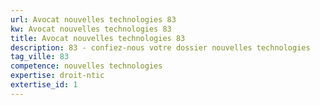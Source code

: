 ```yaml
---
url: Avocat nouvelles technologies 83
kw: Avocat nouvelles technologies 83
title: Avocat nouvelles technologies 83
description: 83 - confiez-nous votre dossier nouvelles technologies
tag_ville: 83
competence: nouvelles technologies
expertise: droit-ntic
extertise_id: 1
---
```

